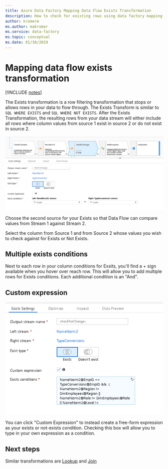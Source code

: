 ```yaml
---
title: Azure Data Factory Mapping Data Flow Exists Transformation
description: How to check for existing rows using data factory mapping data flows with Exists transformation
author: kromerm
ms.author: makromer
ms.service: data-factory
ms.topic: conceptual
ms.date: 01/30/2019
---
```


# Mapping data flow exists transformation

[!INCLUDE [notes](../../includes/data-factory-data-flow-preview.md)]

The Exists transformation is a row filtering transformation that stops or allows rows in your data to flow through. The Exists Transform is similar to ```SQL WHERE EXISTS``` and ```SQL WHERE NOT EXISTS```. After the Exists Transformation, the resulting rows from your data stream will either include all rows where column values from source 1 exist in source 2 or do not exist in source 2.

![Exists settings](media/data-flow/exists.png "exists 1")

Choose the second source for your Exists so that Data Flow can compare values from Stream 1 against Stream 2.

Select the column from Source 1 and from Source 2 whose values you wish to check against for Exists or Not Exists.

## Multiple exists conditions

Next to each row in your column conditions for Exsits, you'll find a + sign available when you hover over reach row. This will allow you to add multiple rows for Exists conditions. Each additional condition is an "And".

## Custom expression

![Exists custom settings](media/data-flow/exists1.png "exists custom")

You can click "Custom Expression" to instead create a free-form expression as your exists or not-exists condition. Checking this box will allow you to type in your own expression as a condition.

## Next steps

Similar transformations are [Lookup](data-flow-lookup.md) and [Join](data-flow-join.md)
